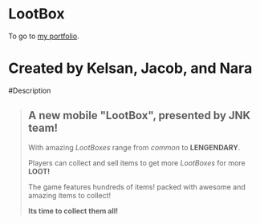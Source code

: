 LootBox 
=========
To go to [my portfolio](https://github.com/Kelsan1000).

Created by Kelsan, Jacob, and Nara
==================================

#Description

> ## A new mobile "LootBox", presented by JNK team!
>
> With amazing *LootBoxes* range from *common* to **LENGENDARY**. 
>
> Players can collect and sell items to get more *LootBoxes* for more **LOOT!**
> 
> The game features hundreds of items! packed with awesome and amazing items to collect!
>
> **Its time to collect them all!**





